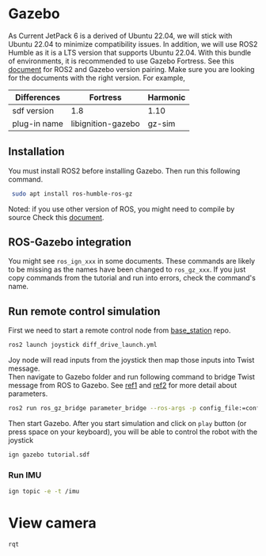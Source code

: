 # Gazebo

As Current JetPack 6 is a derived of Ubuntu 22.04, we will stick with Ubuntu 22.04 to minimize compatibility issues.
In addition, we will use ROS2 Humble as it is a LTS version that supports Ubuntu 22.04.
With this bundle of environments, it is recommended to use Gazebo Fortress.
See this [document](https://gazebosim.org/docs/fortress/ros_installation) for ROS2 and Gazebo version pairing.
Make sure you are looking for the documents with the right version.
For example,

| Differences  | Fortress           | Harmonic |
| ------------ | ------------------ | -------- |
| sdf version  | 1.8                | 1.10     |
| plug-in name | libignition-gazebo | gz-sim   |

## Installation

You must install ROS2 before installing Gazebo.
Then run this following command.

```bash
 sudo apt install ros-humble-ros-gz
```

Noted: if you use other version of ROS, you might need to compile by source
Check this [document](https://github.com/gazebosim/ros_gz).

## ROS-Gazebo integration

You might see `ros_ign_xxx` in some documents.
These commands are likely to be missing as the names have been changed to `ros_gz_xxx`.
If you just copy commands from the tutorial and run into errors, check the command's name.

## Run remote control simulation

First we need to start a remote control node from [base_station](https://github.com/boilerrobotics/base-station/tree/main/src/joystick) repo.

```bash
ros2 launch joystick diff_drive_launch.yml
```

Joy node will read inputs from the joystick then map those inputs into Twist message.  
Then navigate to Gazebo folder and run following command to bridge Twist message from ROS to Gazebo.
See [ref1](https://gazebosim.org/docs/fortress/ros2_integration) and [ref2](https://index.ros.org/p/ros_gz_bridge/) for more detail about parameters.

```bash
ros2 run ros_gz_bridge parameter_bridge --ros-args -p config_file:=config.yaml
```

Then start Gazebo.
After you start simulation and click on `play` button (or press space on your keyboard), you will be able to control the robot with the joystick

```bash
ign gazebo tutorial.sdf
```

### Run IMU

```bash
ign topic -e -t /imu
```

# View camera

```bash
rqt
```
